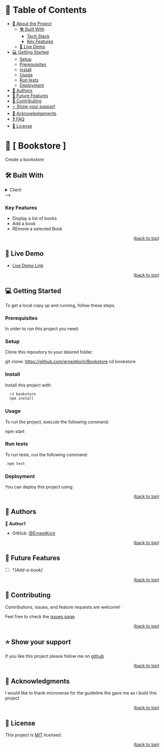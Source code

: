<a name="readme-top"></a>

<!--
HOW TO USE:
This is an example of how you may give instructions on setting up your project locally.

Modify this file to match your project and remove sections that don't apply.

REQUIRED SECTIONS:
- Table of Contents
- About the Project
  - Built With
  - Live Demo
- Getting Started
- Authors
- Future Features
- Contributing
- Show your support
- Acknowledgements
- License

After you're finished please remove all the comments and instructions!
-->

<!-- TABLE OF CONTENTS -->

# 📗 Table of Contents

- [📖 About the Project](#about-project)
  - [🛠 Built With](#built-with)
    - [Tech Stack](#tech-stack)
    - [Key Features](#key-features)
  - [🚀 Live Demo](#live-demo)
- [💻 Getting Started](#getting-started)
  - [Setup](#setup)
  - [Prerequisites](#prerequisites)
  - [Install](#install)
  - [Usage](#usage)
  - [Run tests](#run-tests)
  - [Deployment](#triangular_flag_on_post-deployment)
- [👥 Authors](#authors)
- [🔭 Future Features](#future-features)
- [🤝 Contributing](#contributing)
- [⭐️ Show your support](#support)
- [🙏 Acknowledgements](#acknowledgements)
- [❓ FAQ](#faq)
- [📝 License](#license)

<!-- PROJECT DESCRIPTION -->

# 📖 [ Bookstore ] <a name="about-project"></a>

Create a bookstore

## 🛠 Built With <a name="built-with"></a>



<details>
  <summary>Client</summary>
  <ul>
    <li><a href="https://reactjs.org/">React.js</a></li>
  </ul>
</details>
<!-- 
<details>
  <summary>Server</summary>
  <ul>
    <li><a href="https://expressjs.com/">Express.js</a></li>
  </ul>
</details>

<!-- <details>
<summary>Database</summary>
  <ul>
    <li><a href="https://www.postgresql.org/">PostgreSQL</a></li>
  </ul>
</details> --> -->

<!-- Features -->

### Key Features <a name="key-features"></a>


- Display a list of books
- Add a book
- REmove a selected Book

<p align="right">(<a href="#readme-top">back to top</a>)</p>

<!-- LIVE DEMO -->

## 🚀 Live Demo <a name="live-demo"></a>

- [Live Demo Link](https://yourdeployedapplicationlink.com)

<p align="right">(<a href="#readme-top">back to top</a>)</p>

<!-- GETTING STARTED -->

## 💻 Getting Started <a name="getting-started"></a>


To get a local copy up and running, follow these steps.

### Prerequisites

In order to run this project you need:

<!--
Example command:

```sh
 gem install rails
```
 -->

### Setup

Clone this repository to your desired folder:


git clone:  https://github.com/ernestkorir/Bookstore
cd bookstore


### Install

Install this project with:



```sh
  cd bookstore
  npm install
```


### Usage

To run the project, execute the following command:

npm start

### Run tests

To run tests, run the following command:


```sh
 npm test
```
### Deployment

You can deploy this project using:

<!--
Example:

```sh

```
 -->

<p align="right">(<a href="#readme-top">back to top</a>)</p>

<!-- AUTHORS -->

## 👥 Authors <a name="authors"></a>

👤 **Author1**

- GitHub: [@ErnestKorir](https://github.com/ernestkorir)

<p align="right">(<a href="#readme-top">back to top</a>)</p>

<!-- FUTURE FEATURES -->

## 🔭 Future Features <a name="future-features"></a>


- [ ] **[Add-a-book]*

<p align="right">(<a href="#readme-top">back to top</a>)</p>

<!-- CONTRIBUTING -->

## 🤝 Contributing <a name="contributing"></a>

Contributions, issues, and feature requests are welcome!

Feel free to check the [issues page](../../issues/).

<p align="right">(<a href="#readme-top">back to top</a>)</p>

<!-- SUPPORT -->


## ⭐️ Show your support <a name="support"></a>


If you like this project please follow me on [github](https://github.com/ernestkorir)

<p align="right">(<a href="#readme-top">back to top</a>)</p>

<!-- ACKNOWLEDGEMENTS -->

## 🙏 Acknowledgments <a name="acknowledgements"></a>

I would like to thank microverse for the guideline the gave me as i build this project

<p align="right">(<a href="#readme-top">back to top</a>)</p>

<!-- FAQ (optional) -->


<!-- LICENSE -->

## 📝 License <a name="license"></a>

This project is [MIT](./MIT.md) licensed.


<p align="right">(<a href="#readme-top">back to top</a>)</p>
